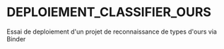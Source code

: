 # DEPLOIEMENT_CLASSIFIER_OURS

 Essai de deploiement d'un projet de reconnaissance de types d'ours via
    Binder
